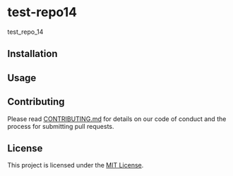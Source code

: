 # test-repo14

test_repo_14

## Installation

<!-- Add installation instructions -->

## Usage

<!-- Add usage instructions -->

## Contributing

Please read [CONTRIBUTING.md](CONTRIBUTING.md) for details on our code of conduct and the process for submitting pull requests.

## License

This project is licensed under the [MIT License](LICENSE).
